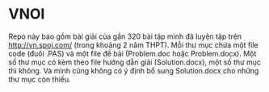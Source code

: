 # VNOI
Repo này bao gồm bài giải của gần 320 bài tập mình đã luyện tập trên http://vn.spoj.com/ (trong khoảng 2 năm THPT). Mỗi thư mục chứa một file code (đuôi .PAS) và một file đề bài (Problem.doc hoặc Problem.docx). Một số thư mục có kèm theo file hướng dẫn giải (Solution.docx), một số thư mục thì không. Và mình cũng không có ý định bổ sung Solution.docx cho những thư mục còn thiếu.
